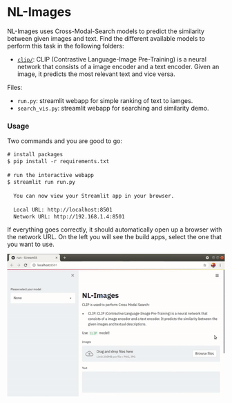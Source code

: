 # NL-Images

NL-Images uses Cross-Modal-Search models to predict the similarity between given images and text. Find the different available models to perform this task in the following folders:
- [`clip/`](./clip/): CLIP (Contrastive Language-Image Pre-Training) is a neural network that consists of a image encoder and a text encoder. Given an image, it predicts the most relevant text and vice versa.

Files:
- `run.py`: streamlit webapp for simple ranking of text to iamges.
- `search_vis.py`: streamlit webapp for searching and similarity demo.

### Usage

Two commands and you are good to go:
```
# install packages
$ pip install -r requirements.txt

# run the interactive webapp
$ streamlit run run.py

  You can now view your Streamlit app in your browser.

  Local URL: http://localhost:8501
  Network URL: http://192.168.1.4:8501

```

If everything goes correctly, it should automatically open up a browser with the network URL. On the left you will see the build apps, select the one that you want to use.

<img src="./usage.gif">
